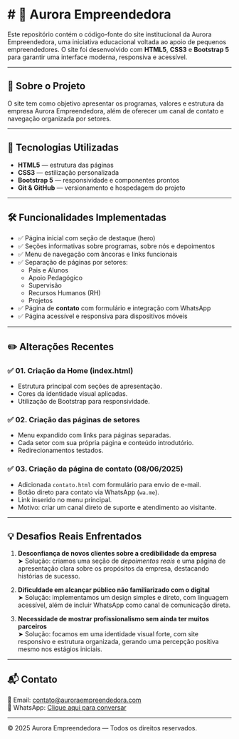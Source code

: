 # # 🌅 Aurora Empreendedora

Este repositório contém o código-fonte do site institucional da Aurora Empreendedora, uma iniciativa educacional voltada ao apoio de pequenos empreendedores. O site foi desenvolvido com **HTML5**, **CSS3** e **Bootstrap 5** para garantir uma interface moderna, responsiva e acessível.

---

## 📌 Sobre o Projeto

O site tem como objetivo apresentar os programas, valores e estrutura da empresa Aurora Empreendedora, além de oferecer um canal de contato e navegação organizada por setores.

---

## 🚀 Tecnologias Utilizadas

- **HTML5** — estrutura das páginas
- **CSS3** — estilização personalizada
- **Bootstrap 5** — responsividade e componentes prontos
- **Git & GitHub** — versionamento e hospedagem do projeto

---

## 🛠️ Funcionalidades Implementadas

- ✅ Página inicial com seção de destaque (hero)
- ✅ Seções informativas sobre programas, sobre nós e depoimentos
- ✅ Menu de navegação com âncoras e links funcionais
- ✅ Separação de páginas por setores:
  - Pais e Alunos
  - Apoio Pedagógico
  - Supervisão
  - Recursos Humanos (RH)
  - Projetos
- ✅ Página de **contato** com formulário e integração com WhatsApp
- ✅ Página acessível e responsiva para dispositivos móveis

---

## ✏️ Alterações Recentes

### ✅ 01. Criação da Home (index.html)
- Estrutura principal com seções de apresentação.
- Cores da identidade visual aplicadas.
- Utilização de Bootstrap para responsividade.

### ✅ 02. Criação das páginas de setores
- Menu expandido com links para páginas separadas.
- Cada setor com sua própria página e conteúdo introdutório.
- Redirecionamentos testados.

### ✅ 03. Criação da página de contato (08/06/2025)
- Adicionada `contato.html` com formulário para envio de e-mail.
- Botão direto para contato via WhatsApp (`wa.me`).
- Link inserido no menu principal.
- Motivo: criar um canal direto de suporte e atendimento ao visitante.

---

## 💡 Desafios Reais Enfrentados

1. **Desconfiança de novos clientes sobre a credibilidade da empresa**  
   ➤ Solução: criamos uma seção de *depoimentos reais* e uma página de apresentação clara sobre os propósitos da empresa, destacando histórias de sucesso.

2. **Dificuldade em alcançar público não familiarizado com o digital**  
   ➤ Solução: implementamos um design simples e direto, com linguagem acessível, além de incluir WhatsApp como canal de comunicação direta.

3. **Necessidade de mostrar profissionalismo sem ainda ter muitos parceiros**  
   ➤ Solução: focamos em uma identidade visual forte, com site responsivo e estrutura organizada, gerando uma percepção positiva mesmo nos estágios iniciais.

---

## 📬 Contato

📧 Email: [contato@auroraempreendedora.com](mailto:contato@auroraempreendedora.com)  
📱 WhatsApp: [Clique aqui para conversar](https://wa.me/5512991258514)

---

© 2025 Aurora Empreendedora — Todos os direitos reservados.

